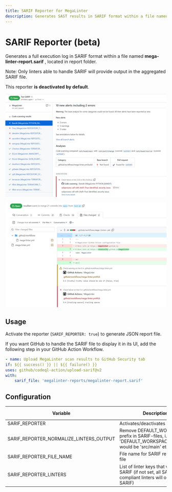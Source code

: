 ```yaml
---
title: SARIF Reporter for MegaLinter
description: Generates SAST results in SARIF format within a file named mega-linter-report.sarif, located in report folder
---
```


# SARIF Reporter (beta)

Generates a full execution log in SARIF format within a file named **mega-linter-report.sarif** , located in report folder.

Note: Only linters able to handle SARIF will provide output in the aggregated SARIF file.

This reporter **is deactivated by default**.

![Screenshot](../assets/images/SarifReporter_1.jpg)

![Screenshot](../assets/images/SarifReporter_2.jpg)

## Usage

Activate the reporter (`SARIF_REPORTER: true`) to generate JSON report file.

If you want GitHub to handle the SARIF file to display it in its UI, add the following step in your GitHub Action Workflow.

```yaml
- name: Upload MegaLinter scan results to GitHub Security tab
if: ${{ success() }} || ${{ failure() }}
uses: github/codeql-action/upload-sarif@v2
with:
    sarif_file: 'megalinter-reports/megalinter-report.sarif'
```

## Configuration

| Variable                                | Description                                                                                                | Default value              |
|-----------------------------------------|------------------------------------------------------------------------------------------------------------|----------------------------|
| SARIF_REPORTER                          | Activates/deactivates reporter                                                                             | `false`                    |
| SARIF_REPORTER_NORMALIZE_LINTERS_OUTPUT | Remove DEFAULT_WORKSPACE prefix in SARIF-files, i.e. 'DEFAULT_WORKSPACE/src/main' would be 'src/main' etc. | `true`                     |
| SARIF_REPORTER_FILE_NAME                | File name for SARIF report output file                                                                     | `mega-linter-report.sarif` |
| SARIF_REPORTER_LINTERS                  | List of linter keys that will output SARIF (if not set, all SARIF compliant linters will output SARIF)     | `[]`                       |
